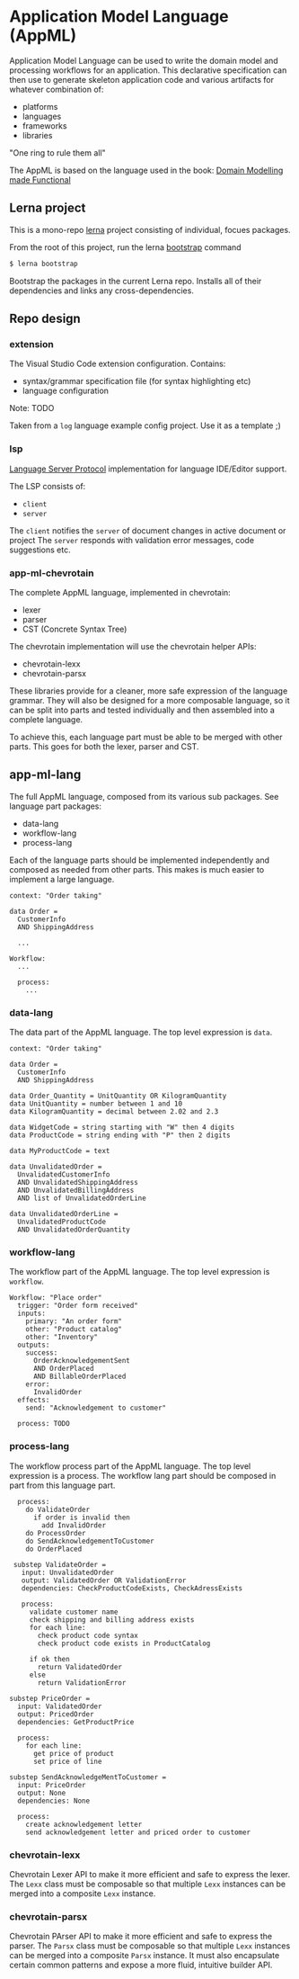 # Application Model Language (AppML)

Application Model Language can be used to write the domain model and processing workflows for an application. This declarative specification can then use to generate skeleton application code and various artifacts for whatever combination of:

- platforms
- languages
- frameworks
- libraries

"One ring to rule them all"

The AppML is based on the language used in the book: [Domain Modelling made Functional]()

## Lerna project

This is a mono-repo [lerna](https://lernajs.io/) project consisting of individual, focues packages.

From the root of this project, run the lerna [bootstrap](https://github.com/lerna/lerna/tree/master/commands/bootstrap#readme) command

```bash
$ lerna bootstrap
```

Bootstrap the packages in the current Lerna repo. Installs all of their dependencies and links any cross-dependencies.

## Repo design

### extension

The Visual Studio Code extension configuration. Contains:

- syntax/grammar specification file (for syntax highlighting etc)
- language configuration

Note: TODO

Taken from a `log` language example config project. Use it as a template ;)

### lsp

[Language Server Protocol](https://tomassetti.me/language-server-dot-visual-studio/) implementation for language IDE/Editor support.

The LSP consists of:

- `client`
- `server`

The `client` notifies the `server` of document changes in active document or project
The `server` responds with validation error messages, code suggestions etc.

### app-ml-chevrotain

The complete AppML language, implemented in chevrotain:

- lexer
- parser
- CST (Concrete Syntax Tree)

The chevrotain implementation will use the chevrotain helper APIs:

- chevrotain-lexx
- chevrotain-parsx

These libraries provide for a cleaner, more safe expression of the language grammar.
They will also be designed for a more composable language, so it can be split into
parts and tested individually and then assembled into a complete language.

To achieve this, each language part must be able to be merged with other parts.
This goes for both the lexer, parser and CST.

## app-ml-lang

The full AppML language, composed from its various sub packages.
See language part packages:

- data-lang
- workflow-lang
- process-lang

Each of the language parts should be implemented independently and composed as needed from other parts.
This makes is much easier to implement a large language.

```aml
context: "Order taking"

data Order =
  CustomerInfo
  AND ShippingAddress

  ...

Workflow:
  ...

  process:
    ...
```

### data-lang

The data part of the AppML language. The top level expression is `data`.

```aml
context: "Order taking"

data Order =
  CustomerInfo
  AND ShippingAddress

data Order_Quantity = UnitQuantity OR KilogramQuantity
data UnitQuantity = number between 1 and 10
data KilogramQuantity = decimal between 2.02 and 2.3

data WidgetCode = string starting with "W" then 4 digits
data ProductCode = string ending with "P" then 2 digits

data MyProductCode = text

data UnvalidatedOrder =
  UnvalidatedCustomerInfo
  AND UnvalidatedShippingAddress
  AND UnvalidatedBillingAddress
  AND list of UnvalidatedOrderLine

data UnvalidatedOrderLine =
  UnvalidatedProductCode
  AND UnvalidatedOrderQuantity
```

### workflow-lang

The workflow part of the AppML language. The top level expression is `workflow`.

```aml
Workflow: "Place order"
  trigger: "Order form received"
  inputs:
    primary: "An order form"
    other: "Product catalog"
    other: "Inventory"
  outputs:
    success:
      OrderAcknowledgementSent
      AND OrderPlaced
      AND BillableOrderPlaced
    error:
      InvalidOrder
  effects:
    send: "Acknowledgement to customer"

  process: TODO
```

### process-lang

The workflow process part of the AppML language. The top level expression is a process.
The workflow lang part should be composed in part from this language part.

```aml
  process:
    do ValidateOrder
      if order is invalid then
        add InvalidOrder
    do ProcessOrder
    do SendAcknowledgementToCustomer
    do OrderPlaced

 substep ValidateOrder =
   input: UnvalidatedOrder
   output: ValidatedOrder OR ValidationError
   dependencies: CheckProductCodeExists, CheckAdressExists

   process:
     validate customer name
     check shipping and billing address exists
     for each line:
       check product code syntax
       check product code exists in ProductCatalog

     if ok then
       return ValidatedOrder
     else
       return ValidationError

substep PriceOrder =
  input: ValidatedOrder
  output: PricedOrder
  dependencies: GetProductPrice

  process:
    for each line:
      get price of product
      set price of line

substep SendAcknowledgeMentToCustomer =
  input: PriceOrder
  output: None
  dependencies: None

  process:
    create acknowledgement letter
    send acknowledgement letter and priced order to customer
```

### chevrotain-lexx

Chevrotain Lexer API to make it more efficient and safe to express the lexer.
The `Lexx` class must be composable so that multiple `Lexx` instances can be merged into a composite `Lexx` instance.

### chevrotain-parsx

Chevrotain PArser API to make it more efficient and safe to express the parser.
The `Parsx` class must be composable so that multiple `Lexx` instances can be merged into a composite `Parsx` instance. It must also encapsulate certain common patterns and expose a more fluid, intuitive builder API.
